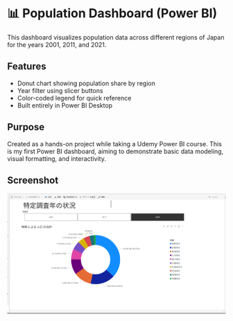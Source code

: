 # 📊 Population Dashboard (Power BI)

This dashboard visualizes population data across different regions of Japan for the years 2001, 2011, and 2021.

## Features
- Donut chart showing population share by region
- Year filter using slicer buttons
- Color-coded legend for quick reference
- Built entirely in Power BI Desktop

## Purpose
Created as a hands-on project while taking a Udemy Power BI course. This is my first Power BI dashboard, aiming to demonstrate basic data modeling, visual formatting, and interactivity.

## Screenshot
![screenshot](./screenshot.png)
